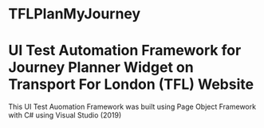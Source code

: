 # TFLPlanMyJourney

# UI Test Automation Framework for Journey Planner Widget on Transport For London (TFL) Website

This UI Test Auomation Framework was built using Page Object Framework with C# using Visual Studio (2019)

